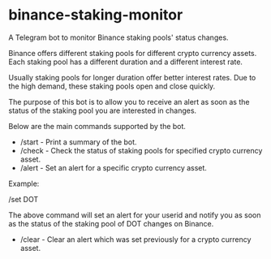 # binance-staking-monitor
A Telegram bot to monitor Binance staking pools' status changes.

Binance offers different staking pools for different crypto currency assets. Each staking pool has a different duration and a different interest rate.

Usually staking pools for longer duration offer better interest rates. Due to the high demand, these staking pools open and close quickly.

The purpose of this bot is to allow you to receive an alert as soon as the status of the staking pool you are interested in changes.

Below are the main commands supported by the bot.

- /start - Print a summary of the bot.
- /check - Check the status of staking pools for specified crypto currency asset.
- /alert - Set an alert for a specific crypto currency asset.

Example:

/set DOT

The above command will set an alert for your userid and notify you as soon as the status of the staking pool of DOT changes on Binance.

- /clear - Clear an alert which was set previously for a crypto currency asset.
